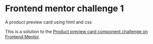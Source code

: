 # Frontend mentor challenge 1
 A product preview card using html and css


This is a solution to the [Product preview card component challenge on Frontend Mentor](https://www.frontendmentor.io/challenges/product-preview-card-component-GO7UmttRfa).
